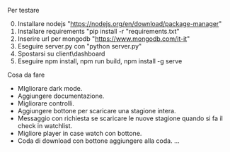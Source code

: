 Per testare

0. Installare nodejs "https://nodejs.org/en/download/package-manager"
1. Installare requirements "pip install -r "requirements.txt"
2. Inserire url per mongodb "https://www.mongodb.com/it-it"
3. Eseguire server.py con "python server.py"
4. Spostarsi su client\dashboard
5. Eseguire npm install, npm run build, npm install -g serve

Cosa da fare
- MIgliorare dark mode.
- Aggiungere documentazione.
- Migliorare controlli.
- Aggiungere bottone per scaricare una stagione intera.
- Messaggio con richiesta se scaricare le nuove stagione quando si fa il check in watchlist.
- Migliore player in case watch con bottone.
- Coda di download con bottone aggiungere alla coda.
...